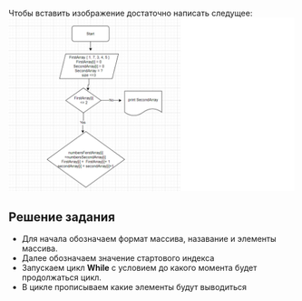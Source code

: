 Чтобы вставить изображение достаточно написать следущее:
![изображение](КонтрольнаяРабота.png)


## Решение задания

+ Для начала обозначаем формат массива, назавание и элементы массива.
+ Далее обозначаем значение стартового индекса
+ Запускаем цикл **While** с условием до какого момента будет продолжаться цикл.
+ В цикле прописываем какие элементы будут выводиться